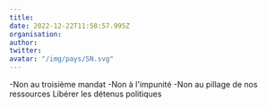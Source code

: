 ```yaml
---
title: 
date: 2022-12-22T11:58:57.995Z
organisation: 
author: 
twitter: 
avatar: "/img/pays/SN.svg"
---
```


-Non au troisième mandat
-Non à l'impunité
-Non au pillage de nos ressources
Libérer les détenus politiques 
